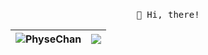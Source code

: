 <p align="center">
  <br>
  <samp>
    🤪 Hi, there!
    <br />
  </samp>

| <a> <img align="center" src="https://github-readme-stats.vercel.app/api?username=PhyseChan&show_icons=true&include_all_commits=true&theme=buefy&hide_border=true" alt="PhyseChan" /> </a> | <a> <img align="center" src="https://github-readme-stats.vercel.app/api/top-langs/?username=PhyseChan&layout=compact&theme=buefy&hide_border=true" /> </a> | 
| ------------- | ------------- |

</p>